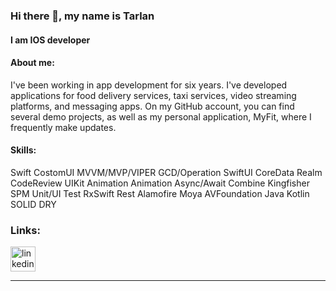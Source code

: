 ### Hi there 👋, my name is Tarlan
#### I am IOS developer

#### About me:
I've been working in app development for six years. I've developed applications for food delivery services, taxi services, video streaming platforms, and messaging apps. On my GitHub account, you can find several demo projects, as well as my personal application, MyFit, where I frequently make updates.

#### Skills:
Swift CostomUI MVVM/MVP/VIPER GCD/Operation SwiftUI CoreData Realm CodeReview UIKit Animation Animation Async/Await Combine Kingfisher SPM Unit/UI Test RxSwift Rest Alamofire Moya AVFoundation Java Kotlin SOLID DRY

### Links:

  <div id="badges">
    <a href="https://www.linkedin.com/in/khakimzade" target="_blank">
      <img src="https://cdn-icons-png.flaticon.com/512/2504/2504799.png" width="40" height="40" alt="linkedin" />
    </a>
  </div>

---